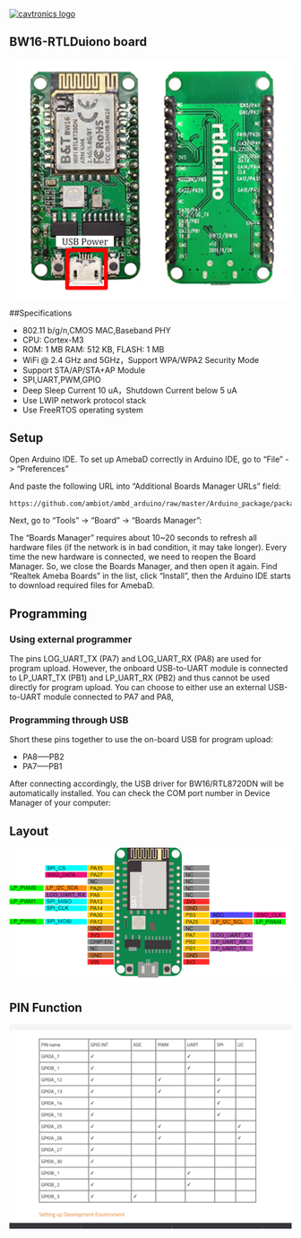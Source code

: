 [![cavtronics logo](https://cldup.com/BhJv2ZU0rj.jpg)](http://www.cavtronics.com "cavtronics")

## BW16-RTLDuiono board
![<bw16 board >](<https://github.com/pacav69/bw16/blob/main/images/bw16boardfrontandback.png?raw=true>)

##Specifications
* 802.11 b/g/n,CMOS MAC,Baseband PHY
* CPU: Cortex-M3
* ROM: 1 MB RAM: 512 KB, FLASH: 1 MB
* WiFi @ 2.4 GHz and 5GHz，Support WPA/WPA2 Security Mode
* Support STA/AP/STA+AP Module
* SPI,UART,PWM,GPIO
* Deep Sleep Current 10 uA，Shutdown Current below 5 uA
* Use LWIP network protocol stack
* Use FreeRTOS operating system

## Setup

Open Arduino IDE. To set up AmebaD correctly in Arduino IDE, go to “File” -> “Preferences”

And paste the following URL into “Additional Boards Manager URLs” field:

	https://github.com/ambiot/ambd_arduino/raw/master/Arduino_package/package_realtek.com_amebad_index.json
	


Next, go to “Tools” -> “Board” -> “Boards Manager”:

The “Boards Manager” requires about 10~20 seconds to refresh all hardware files (if the network is in bad condition, it may take longer). Every time the new hardware is connected, we need to reopen the Board Manager. So, we close the Boards Manager, and then open it again. Find “Realtek Ameba Boards” in the list, click “Install”, then the Arduino IDE starts to download required files for AmebaD.


## Programming
### Using external programmer
The pins LOG_UART_TX (PA7) and LOG_UART_RX (PA8) are used for program upload. However, the onboard USB-to-UART module is connected to LP_UART_TX (PB1) and LP_UART_RX (PB2) and thus cannot be used directly for program upload. You can choose to either use an external USB-to-UART module connected to PA7 and PA8, 
 
### Programming through USB
Short these pins together to use the on-board USB for program upload:

* PA8–––PB2
* PA7–––PB1

After connecting accordingly, the USB driver for BW16/RTL8720DN will be automatically installed. You can check the COM port number in Device Manager of your computer:




## Layout

![< BW16 Layout>](<https://github.com/pacav69/bw16/blob/main/images/bw16layoutpinout.png?raw=true >)

## PIN Function

![<PIN Function >](<https://github.com/pacav69/bw16/blob/main/images/bw16pinfunction.png?raw=true >)